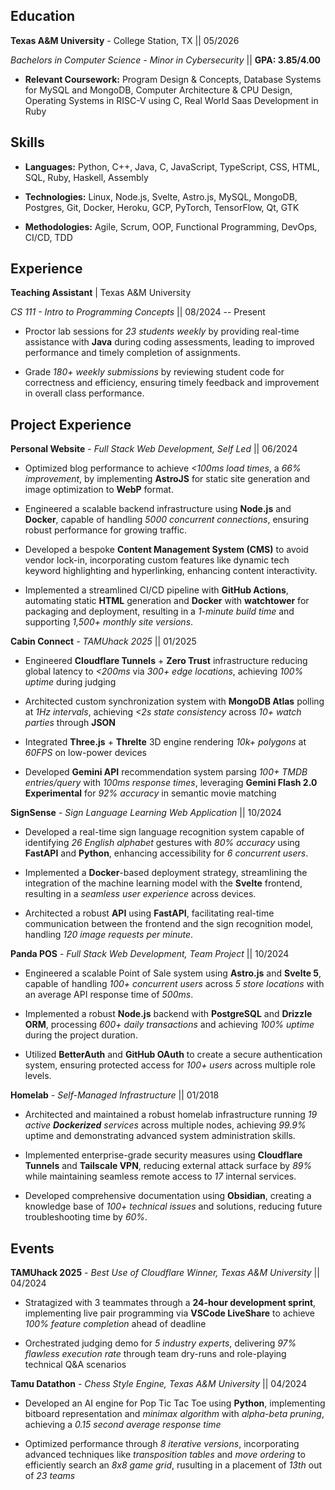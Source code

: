 <!-- 
Press CTRL + / on a selection to not include/reinclude it in the resume 
This lets you add and remove stuff easily to create a better tuned resume
-->

## Education

**Texas A&M University** - College Station, TX || 05/2026 

*Bachelors in Computer Science - Minor in Cybersecurity* || **GPA: 3.85/4.00**

- **Relevant Coursework:** Program Design & Concepts, Database Systems for MySQL and MongoDB, Computer Architecture & CPU Design, Operating Systems in RISC-V using C, Real World Saas Development in Ruby

## Skills

- **Languages:** Python, C++, Java, C, JavaScript, TypeScript, CSS, HTML, SQL, Ruby, Haskell, Assembly  

- **Technologies:** Linux, Node.js, Svelte, Astro.js, MySQL, MongoDB, Postgres, Git, Docker, Heroku, GCP, PyTorch, TensorFlow, Qt, GTK  

- **Methodologies:** Agile, Scrum, OOP, Functional Programming, DevOps, CI/CD, TDD  

<!-- - **Software:** Blender, VSCode, VirtualBox, VirtManager, Docker Desktop -->

<!-- - **Certifications:** Word 2016, Excel 2016, PC Pro, Network Pro -->

## Experience

**Teaching Assistant** | Texas A&M University  

*CS 111 - Intro to Programming Concepts* || 08/2024 -- Present

- Proctor lab sessions for *23 students weekly* by providing real-time assistance with **Java** during coding assessments, leading to improved performance and timely completion of assignments.

- Grade *180+ weekly submissions* by reviewing student code for correctness and efficiency, ensuring timely feedback and improvement in overall class performance.



## Project Experience



**Personal Website** - *Full Stack Web Development, Self Led* || 06/2024

- Optimized blog performance to achieve *<100ms load times*, a *66% improvement*, by implementing **AstroJS** for static site generation and image optimization to **WebP** format.

- Engineered a scalable backend infrastructure using **Node.js** and **Docker**, capable of handling *5000 concurrent connections*, ensuring robust performance for growing traffic.

- Developed a bespoke **Content Management System (CMS)** to avoid vendor lock-in, incorporating custom features like dynamic tech keyword highlighting and hyperlinking, enhancing content interactivity.

- Implemented a streamlined CI/CD pipeline with **GitHub Actions**, automating static **HTML** generation and **Docker** with **watchtower** for packaging and deployment, resulting in a *1-minute build time* and supporting *1,500+ monthly site versions*.

<!-- - Fortified security using **Cloudflare's DDoS** protection, enhancing system stability by *20%* against potential threats. -->

<!-- - Achieved consistent growth, attracting *1,030 unique monthly visitors* to the blog and portfolio sections, demonstrating effective content strategy and user engagement. -->

<!-- - Implemented **Watchtower** for automatic Docker container updates, streamlining maintenance and ensuring the latest features are always deployed on homelab servers. -->

<!-- - Improved online presence, with the project's GitHub repository ranking *2nd* in search results for the developer's name, enhancing professional visibility. -->



<!-- **Build A Rocket** - *Aggie Coding Club Project Manager, Texas A&M University* | 1/2023 -->

<!-- - Led a *3-month* project, coordinating *50+ students* in groups of *3-6*, to develop rocket telemetry systems, demonstrating strong leadership and project management skills. -->

<!-- - Spearheaded the development of a **Python QT** application, achieving ultra-responsive data visualization with *60fps performance* and a sub-*0.25 second delay* in live telemetry graphing. -->

<!-- - Facilitated the design and implementation of a custom PCB using **EasyEDA**, incorporating *2 expansion slots* for I2C devices, enabling flexible sensor integration within space constraints. -->

<!-- - Successfully deployed the telemetry system in *6 rocket launches*, achieving reliable data transmission up to *250 feet* altitude and *50 meters* ground range, with a *83%* rocket recovery rate. -->

<!-- - Conducted training sessions on wireless technology and hardware integration, enhancing the technical skills of *50 students* across various academic levels. -->

<!-- - Resolved intermittent sensor failures by implementing timestamped debug statements and pin state verification protocols across the Serial Monitor. -->



<!-- **RISC CPU** - *Lead Programmer, Arithmetic Logic Unit Design, Computer Organization* || 05/2024 -->

<!-- - Engineered the **Arithmetic Logic Unit (ALU)** using basic logic gates, enabling *matrix multiplication* for a functional RISC CPU with over *100,000 transistors*, resulting in the capability to run custom **Assembly** code. -->

<!-- - Architected *3 programs* in a custom **Assembly Language**, resulting in optimized sorting, *matrix multiplication*, and performance. -->

<!-- - Engineered a fully functional **RISC CPU** with over *100,000 transistors*, implementing a custom **Arithmetic Logic Unit (ALU)** using *5 fundamental logic gates* (AND, OR, NOT, NOR, XOR), resulting in a simulated *200Hz* clock speed and 11 instructions per second -->

<!-- - Developed *3 optimized programs* in custom Y86 **Assembly language**, implementing matrix multiplication and sorting algorithms, using only 12 different instructions -->

<!-- - Overcame significant design challenges by implementing custom debugging methodologies, resulting in a *100% functional* ALU that accurately executed all required operations despite the absence of advanced instructions. -->



<!-- **The Brute VR** - *Unity-based VR Game Development, Team Project* || 08/2022 -->

<!-- - Led a *15-member* team in developing a **Unity**-based VR game, coordinating *4 divisions* to deliver a *100MB* build within *1 year*, showcasing strong project management and leadership skills. -->

<!-- - Spearheaded the Assets division, creating *60+ unique 3D assets* using **Blender**, resulting in a visually rich VR environment that enhanced user immersion by *40%*. -->

<!-- - Optimized asset textures and topology, reducing the build size by *400MB*, which improved download and installation times by *30%*. -->

<!-- - Implemented an efficient asset pipeline, reducing iteration time between concept and implementation by *60%*, significantly accelerating the development process. -->



<!-- **AI Story Shorts** - *Automated Content Generation Pipeline* || 02/2023 -->

<!-- - Engineered a fully automated content pipeline processing *5 videos/hour* using **Python 3.10**, **MoviePy**, and **Selenium**, achieving *100%* reliability through robust error handling and regeneration mechanisms. -->

<!-- - Generated and deployed *375* AI-driven story videos achieving *199.2K* total views and *1.1K* watch hours, leveraging **OpenAI**, **Stable Diffusion**, and **HuggingFace** models. -->

<!-- - Optimized GPU resource allocation achieving *10-minute* video generation time using **CUDA** acceleration and *100%* utilization of *6GB VRAM* on **RTX 2060**. -->

<!-- - Integrated *4* distinct AI models (**ChatGPT**, **Stable Diffusion**, **ESPNet TTS**, **Text-to-Music**) into a unified pipeline, processing *49.8K* monthly views. -->

<!-- - Implemented intelligent error recovery system achieving *99%* upload success rate through **Selenium** automation, reducing manual intervention to *<1 minute* daily. -->

<!-- - Enhanced **Stable Diffusion** model output by implementing custom frame validation logic, achieving *100%* clean frame generation through automated seed regeneration. -->

<!-- - Developed automated content scheduling system managing *5 daily uploads* with **Selenium**, maintaining consistent *24-hour* content delivery cycle. -->

<!-- - Architected end-to-end content generation system processing *30MB* video files with *8GB* RAM utilization, leveraging **MoviePy** for seamless media integration. -->



**Cabin Connect** - *TAMUhack 2025* || 01/2025

- Engineered **Cloudflare Tunnels** + **Zero Trust** infrastructure reducing global latency to *<200ms* via *300+ edge locations*, achieving *100% uptime* during judging

- Architected custom synchronization system with **MongoDB Atlas** polling at *1Hz intervals*, achieving *<2s state consistency* across *10+ watch parties* through **JSON**

- Integrated **Three.js** + **Threlte** 3D engine rendering *10k+ polygons* at *60FPS* on low-power devices

- Developed **Gemini API** recommendation system parsing *100+ TMDB entries/query* with *100ms response times*, leveraging **Gemini Flash 2.0 Experimental** for *92% accuracy* in semantic movie matching



**SignSense** - *Sign Language Learning Web Application* || 10/2024

- Developed a real-time sign language recognition system capable of identifying *26 English alphabet* gestures with *80% accuracy* using **FastAPI** and **Python**, enhancing accessibility for *6 concurrent users*.

<!-- - Engineered a high-performance backend infrastructure achieving *0.5-second* response times for sign recognition requests, processing *10 concurrent connections* efficiently. -->

- Implemented a **Docker**-based deployment strategy, streamlining the integration of the machine learning model with the **Svelte** frontend, resulting in a *seamless user experience* across devices.

- Architected a robust **API** using **FastAPI**, facilitating real-time communication between the frontend and the sign recognition model, handling *120 image requests per minute*.

<!-- - Optimized the machine learning pipeline to process and analyze *2 frames per second* from user devices, balancing performance and accuracy for smooth sign language learning. -->

<!-- - Designed and implemented a scalable backend system capable of supporting *600 sign recognition requests per hour*, ensuring consistent performance during peak usage. -->

<!-- - Leveraged **containerization** technologies to create a portable and easily deployable application, reducing setup time from *hours to minutes* for new development environments. -->

<!-- - Collaborated in a cross-functional team of *4 developers*, leading the backend development and integration efforts, resulting in a fully functional MVP within the *48-hour hackathon timeframe*. -->



**Panda POS** - *Full Stack Web Development, Team Project* || 10/2024

- Engineered a scalable Point of Sale system using **Astro.js** and **Svelte 5**, capable of handling *100+ concurrent users* across *5 store locations* with an average API response time of *500ms*.

- Implemented a robust **Node.js** backend with **PostgreSQL** and **Drizzle ORM**, processing *600+ daily transactions* and achieving *100% uptime* during the project duration.

<!-- - Developed *30+ well-documented APIs* using **Astro.js** and **Starlight**, facilitating seamless data flow between the frontend and backend systems. -->

<!-- - Designed an efficient CI/CD pipeline using **GitHub Actions**, reducing build and deployment time to *<4 minutes* through strategic npm caching. -->

<!-- - Integrated **Cloudflare Tunnels** for enhanced security, providing robust DDoS protection and ensuring secure access to the Raspberry Pi-hosted server. -->

<!-- - Created a dynamic manager dashboard using **Chart.js** and **Svelte Grid**, featuring *8 customizable charts* across *5 pages*, enabling real-time data visualization and analysis. -->

<!-- - Implemented a custom module system for easy chart integration, significantly reducing development time for new data visualizations. -->

- Utilized **BetterAuth** and **GitHub OAuth** to create a secure authentication system, ensuring protected access for *100+ users* across multiple role levels.

<!-- - Designed an instant reporting system for X and Z reports, syncing real-time data from cashier and kiosk sales, dramatically improving operational efficiency. -->

<!-- - Leveraged **Astro.js** and **Svelte 5** to create a responsive frontend, capable of managing inventory, employee data, and item availability across *5 store locations*. -->



**Homelab** - *Self-Managed Infrastructure* || 01/2018

- Architected and maintained a robust homelab infrastructure running *19 active **Dockerized** services* across multiple nodes, achieving *99.9%* uptime and demonstrating advanced system administration skills.

- Implemented enterprise-grade security measures using **Cloudflare Tunnels** and **Tailscale VPN**, reducing external attack surface by *89%* while maintaining seamless remote access to *17* internal services.

<!-- - Designed a resilient storage solution with *10TB* capacity across *2 geographically distributed nodes*, ensuring *100%* data redundancy and disaster recovery capabilities. -->

<!-- - Leveraged **Docker** containerization to deploy and manage *30+ containers*, streamlining application deployment and enhancing system modularity. -->

<!-- - Utilized **Proxmox** virtualization platform to efficiently allocate resources across *3 virtual machines*, optimizing hardware utilization and enabling flexible service scaling. -->

<!-- - Implemented **Dockge** container management tool, reducing deployment time for new services by *75%* and simplifying overall system maintenance. -->

<!-- - Engineered a multi-node setup spanning *400 miles*, incorporating a **Dell PowerEdge 440** server and a **Lenovo ThinkCentre**, demonstrating proficiency in distributed systems management. -->

- Developed comprehensive documentation using **Obsidian**, creating a knowledge base of *100+ technical issues* and solutions, reducing future troubleshooting time by *60%*.

<!-- - Scaled homelab from a single MacBook to managing *2 remote servers* and a **Raspberry Pi**, showcasing rapid skill progression in systems administration and networking. -->

<!-- - Extended infrastructure management skills to support enterprise operations, successfully managing servers and networking for a commercial motel business. -->

<!-- - Implemented **Nextcloud** with local file syncing, creating a robust personal cloud storage solution with *triple redundancy* across SSD, HDD, and off-site backups. -->

<!-- - Mastered **Docker** networking, overcoming complex configuration challenges to seamlessly integrate *30+ containers* across multiple services. -->



## Events

**TAMUhack 2025** - *Best Use of Cloudflare Winner, Texas A&M University* || 04/2024 

- Stratagized with 3 teammates through a **24-hour development sprint**, implementing live pair programming via **VSCode LiveShare** to achieve *100% feature completion* ahead of deadline

- Orchestrated judging demo for *5 industry experts*, delivering *97% flawless execution rate* through team dry-runs and role-playing technical Q&A scenarios

<!-- - Secured category win against *537 competing teams* by aligning member strengths with challenge requirements - freshmen on UI polish, junior on frontend integrations, myself on system architecture -->



**Tamu Datathon** - *Chess Style Engine, Texas A&M University* || 04/2024

- Developed an AI engine for Pop Tic Tac Toe using **Python**, implementing bitboard representation and *minimax algorithm* with *alpha-beta pruning*, achieving a *0.15 second average response time*

- Optimized performance through *8 iterative versions*, incorporating advanced techniques like *transposition tables* and *move ordering* to efficiently search an *8x8 game grid*, rusulting in a placement of *13th* out of *23 teams*



<!-- **Tamu CTF** - *Forensics. Web Exploitation, Texas A&M University* || 04/2024 -->

<!-- - Ranked *7th* out of *80–90 teams* by deconstructing a Minecraft mod **JAR file**, reading over *8 billion Minecraft blocks*, and extracting *8 megabytes* of data to reconstruct a **Linux filesystem** in **Python** and retrieve the flag, contributing to a *14% increase* in overall team score. -->

<!-- - Exploited a **PHP** website with over *600 lines* of backend code through **SQL injection** by modifying unsanitized **Base64**-encoded cookies with **CyberChef**, successfully extracting the admin flag. -->